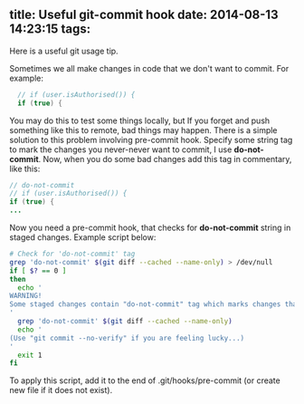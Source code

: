 title: Useful git-commit hook
date: 2014-08-13 14:23:15
tags:
---
Here is a useful git usage tip.

Sometimes we all make changes in code that we don't want to commit. For example:

``` java
  // if (user.isAuthorised()) {
  if (true) {
```

You may do this to test some things locally, but If you forget and push something like this to remote, bad things may happen.
There is a simple solution to this problem involving pre-commit hook. Specify some string tag to mark the changes you never-never want to commit, I use **do-not-commit**.
Now, when you do some bad changes add this tag in commentary, like this:

``` java
// do-not-commit
// if (user.isAuthorised()) {
if (true) {
...
```

Now you need a pre-commit hook, that checks for **do-not-commit** string in staged changes. Example script below:

``` bash
# Check for 'do-not-commit' tag
grep 'do-not-commit' $(git diff --cached --name-only) > /dev/null
if [ $? == 0 ]
then
  echo '
WARNING!
Some staged changes contain "do-not-commit" tag which marks changes that should not be commited:
'
  grep 'do-not-commit' $(git diff --cached --name-only)
  echo '
(Use "git commit --no-verify" if you are feeling lucky...)
'
  exit 1
fi
```

To apply this script, add it to the end of .git/hooks/pre-commit (or create new file if it does not exist).
